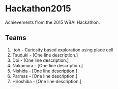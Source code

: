 # Hackathon2015
Achievements from the 2015 WBAI Hackathon.

## Teams
1. Itoh - Curiosity based exploration using place cell
2. Tsuduki - [One line description.]
3. Doi - [One line description.]
4. Nakamura - [One line description.]
5. Nishida - [One line description.]
6. Parmas - [One line description.]
7. Hiroshiba - [One line description.]
